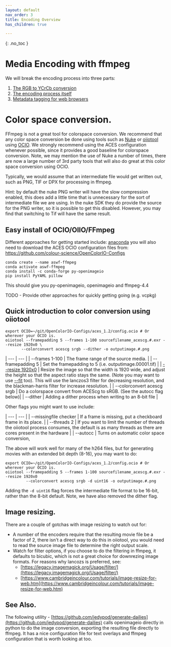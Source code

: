 ```yaml
---
layout: default
nav_order: 3
title: Encoding Overview
has_children: true

---
```


{: .no_toc }


# Media Encoding with ffmpeg  <a name="encodestart"></a>

We will break the encoding process into three parts:
1. [The RGB to YCrCb conversion](#Color-space-conversion)
2. [The encoding process itself](Encoding.html)
3. [Metadata tagging for web browsers](WebColorPreservation.html)

# Color space conversion.  <a name="Color-space-conversion"></a>

FFmpeg is not a great tool for colorspace conversion. We recommend that any color space conversion be done using tools such as [Nuke](https://www.foundry.com/products/nuke-family/nuke) or [oiiotool](https://openimageio.readthedocs.io/en/latest/oiiotool.html) using [OCIO](https://opencolorio.org/). We strongly recommend using the ACES configuration whenever possible, since it provides a good baseline for colorspace conversion. Note, we may mention the use of Nuke a number of times, there are now a large number of 3rd party tools that will also do great at this color space conversion using OCIO.

Typically, we would assume that an intermediate file would get written out, such as PNG, TIF or DPX for processing in ffmpeg.

Hint: by default the nuke PNG writer will have the slow compression enabled, this does add a little time that is unnecessary for the sort of intermediate file we are using. In the nuke SDK they do provide the source for the PNG writer, so it is possible to get this disabled. However, you may find that switching to Tif will have the same result.

## Easy install of OCIO/OIIO/FFmpeg

Different approaches for getting started include: [anaconda](https://www.anaconda.com/) you will also need to download the ACES OCIO configuration files from: https://github.com/colour-science/OpenColorIO-Configs
```
conda create --name aswf-ffmpeg
conda activate aswf-ffmpeg
conda install -c conda-forge py-openimageio
pip install PyYAML pillow
```
This should give you py-openimageio, openimageio and ffmpeg-4.4

TODO - Provide other approaches for quickly getting going (e.g. vcpkg)

## Quick introduction to color conversion using oiiotool

```
export OCIO=~/git/OpenColorIO-Configs/aces_1.2/config.ocio # Or wherever your OCIO is.
oiiotool --framepadding 5 --frames 1-100 sourcefilename_acescg.#.exr --resize 1920x0 \
       --colorconvert acescg srgb --dither -o outputimage.#.png
```

| --- | --- |
| --frames 1-100 | The frame range of the source media. |
| --framepadding 5 | Set the framepadding to 5 (i.e. outputimage.00001.tif) |
| [--resize 1920x0](https://openimageio.readthedocs.io/en/master/oiiotool.html?highlight=resize%20filter#cmdoption-resize) | Resize the image so that the width is 1920 wide, and adjust the height so that the aspect ratio stays the same. (Note you may want to use [--fit](https://openimageio.readthedocs.io/en/master/oiiotool.html?highlight=resize%20filter#cmdoption-fit) too). This will use the lanczos3 filter for decreasing resolution, and the blackman-harris filter for increase resolution. |
| --colorconvert acescg srgb | Do a colorspace convert from ACEScg to sRGB. (See the autocc flag below)|
| --dither |  Adding a dither process when writing to an 8-bit file |


Other flags you might want to use include:

| --- | --- |
| --missingfile checker | If a frame is missing, put a checkboard frame in its place. |
| --threads 2 | If you want to limit the number of threads the oiiotool process consumes, the default is as many threads as there are cores present in the hardware |
| --autocc | Turns on automatic color space conversion,

The above will work well for many of the h264 files, but for generating movies with an extended bit depth (8-16), you may want to do:
```
export OCIO=~/git/OpenColorIO-Configs/aces_1.2/config.ocio # Or wherever your OCIO is.
oiiotool --framepadding 5 --frames 1-100 sourcefilename_acescg.#.exr --resize 1920x0
         --colorconvert acescg srgb -d uint16 -o outputimage.#.png
```

Adding the `-d uint16` flag forces the intermediate file format to be 16-bit, rather than the 8-bit default. Note, we have also removed the dither flag.

## Image resizing.

There are a couple of gotchas with image resizing to watch out for:
   * A number of the encoders require that the resulting movie file be a factor of 2, there isn't a direct way to do this in oiiotool, you would need to read the source image file to determine the right output scale.
   * Watch for filter options, if you choose to do the filtering in ffmpeg, it defaults to bicubic, which is not a great choice for downrezing image formats. For reasons why lancozs is preferred, see:
      * [https://legacy.imagemagick.org/Usage/filter/](https://legacy.imagemagick.org/Usage/filter/)
      * [https://www.cambridgeincolour.com/tutorials/image-resize-for-web.htm](https://www.cambridgeincolour.com/tutorials/image-resize-for-web.htm)


## See Also.
The following utility - [https://github.com/jedypod/generate-dailies](https://github.com/jedypod/generate-dailies) calls openimageio directly in python to do the image conversion, exporting the resulting file directly to ffmpeg. It has a nice configuration file for text overlays and ffmpeg configuration that is worth looking at too.
